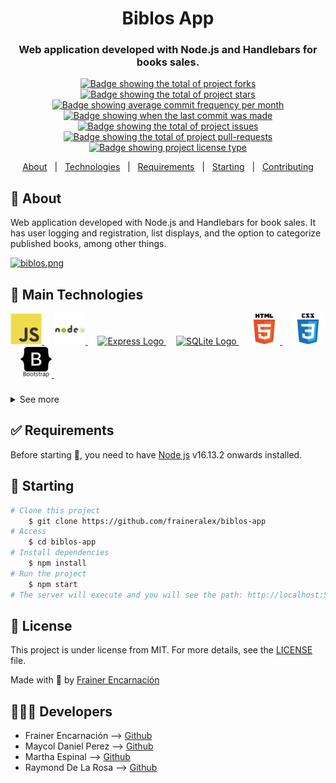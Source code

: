 <div align="center">
  <h1>Biblos App</h1>
  <h3>Web application developed with Node.js and Handlebars for books sales.</h3>
</div>

<p align="center">
  <a href="https://github.com/fraineralex/biblos-app/fork" target="_blank">
    <img src="https://img.shields.io/github/forks/fraineralex/biblos-app?" alt="Badge showing the total of project forks"/>
  </a>

  <a href="https://github.com/fraineralex/biblos-app/stargazers" target="_blank">
    <img src="https://img.shields.io/github/stars/fraineralex/biblos-app?" alt="Badge showing the total of project stars"/>
  </a>

  <a href="https://github.com/fraineralex/biblos-app/commits/main" target="_blank">
    <img src="https://img.shields.io/github/commit-activity/m/fraineralex/biblos-app?" alt="Badge showing average commit frequency per month"/>
  </a>

  <a href="https://github.com/fraineralex/biblos-app/commits/main" target="_blank">
    <img src="https://img.shields.io/github/last-commit/fraineralex/biblos-app?" alt="Badge showing when the last commit was made"/>
  </a>

  <a href="https://github.com/fraineralex/biblos-app/issues" target="_blank">
    <img src="https://img.shields.io/github/issues/fraineralex/biblos-app?" alt="Badge showing the total of project issues"/>
  </a>

  <a href="https://github.com/fraineralex/biblos-app/pulls" target="_blank">
    <img src="https://img.shields.io/github/issues-pr/fraineralex/biblos-app?" alt="Badge showing the total of project pull-requests"/>
  </a>

  <a href="https://github.com/fraineralex/biblos-app/LICENSE.md" target="_blank">
    <img alt="Badge showing project license type" src="https://img.shields.io/github/license/maurodesouza/profile-readme-generator?color=f85149">
  </a>
</p>


<p align="center">
  <a href="#dart-about">About</a> &#xa0; | &#xa0;
  <a href="#rocket-main-technologies">Technologies</a> &#xa0; | &#xa0;
  <a href="#white_check_mark-requirements">Requirements</a> &#xa0; | &#xa0;
  <a href="#checkered_flag-starting">Starting</a> &#xa0; | &#xa0;
  <a href="https://github.com/fraineralex/biblos-app/edit/master/README.md">Contributing</a>
</p>

## :dart: About ##

Web application developed with Node.js and Handlebars for book sales. It has user logging and registration, list displays, and the option to categorize published books, among other things.

[![biblos.png](https://i.postimg.cc/XYkMtK9J/biblos.png)](https://postimg.cc/w1Mbmmf8)

## :rocket: Main Technologies ##

<a href="https://nodejs.org">
  <img width="50" title="JavaScript" alt="js Logo" src="https://raw.githubusercontent.com/devicons/devicon/master/icons/javascript/javascript-original.svg">
</a> &#xa0; &#xa0;

<a href="https://nodejs.org">
  <img width="50" title="Node.js" alt="Node.js Logo" src="https://raw.githubusercontent.com/devicons/devicon/master/icons/nodejs/nodejs-original-wordmark.svg">
</a> &#xa0; &#xa0;

<a href="https://nodejs.org">
  <img width="50" title="Express" alt="Express Logo" src="https://camo.githubusercontent.com/04d9c86e2aa80d11ec5a18e4a81c45867bc7a79df5a5be42da6b38f20d0a3cad/68747470733a2f2f766563746f7269666965642e636f6d2f696d616765732f657870726573732d6a732d69636f6e2d32302e706e67">
</a> &#xa0; &#xa0;

<a href="https://nodejs.org">
  <img width="50" title="SQLite" alt="SQLite Logo" src="https://camo.githubusercontent.com/1b8a779f280e099e2d67ab949dad604e25ce0d321e66474c04430201790b3874/68747470733a2f2f7777772e766563746f726c6f676f2e7a6f6e652f6c6f676f732f73716c6974652f73716c6974652d69636f6e2e737667">
</a> &#xa0; &#xa0;

<a href="https://nodejs.org">
  <img width="50" title="HTML" alt="HTML Logo" src="https://raw.githubusercontent.com/devicons/devicon/master/icons/html5/html5-original-wordmark.svg">
</a> &#xa0; &#xa0;

<a href="https://nodejs.org">
  <img width="50" title="CSS" alt="CSS Logo" src="https://raw.githubusercontent.com/devicons/devicon/master/icons/css3/css3-original-wordmark.svg">
</a> &#xa0; &#xa0;

<a href="https://nodejs.org">
  <img width="50" title="Bootstrap" alt="Bootstrap Logo" src="https://raw.githubusercontent.com/devicons/devicon/master/icons/bootstrap/bootstrap-plain-wordmark.svg">
</a> &#xa0; &#xa0;

###

<details>
  <summary>See more</summary>

  ###

* Frontend
	- html
  - css
    - Bootstrap
  - js


* Backend
	- Node js
      - Express
      - express-handlebars

* ORM
  - sequelize
  
* DB
  - sqlite3

</details>

## :white_check_mark: Requirements ##

Before starting :checkered_flag:, you need to have [Node js](https://nodejs.org) v16.13.2 onwards installed.

## :checkered_flag: Starting ##

```bash
# Clone this project
    $ git clone https://github.com/fraineralex/biblos-app
# Access
    $ cd biblos-app
# Install dependencies
    $ npm install
# Run the project
    $ npm start
# The server will execute and you will see the path: http://localhost:5000
```

## :memo: License ##

This project is under license from MIT. For more details, see the [LICENSE](LICENSE.md) file.


Made with 💙 by <a href="https://github.com/fraineralex" target="_blank">Frainer Encarnación</a>


## 👨🏻‍🚀 Developers
- Frainer Encarnación --> [Github](https://github.com/fraineralex)
- Maycol Daniel Perez --> [Github](https://github.com/LNagat)
- Martha Espinal --> [Github](https://github.com/Martha-19)
- Raymond De La Rosa --> [Github](https://github.com/RayCode03)

&#xa0;
